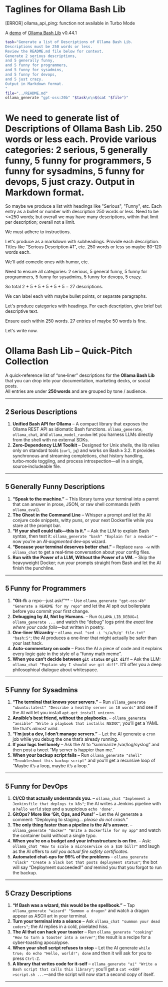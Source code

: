 # Taglines for Ollama Bash Lib
[ERROR] ollama_api_ping: function not available in Turbo Mode

A [demo](../README.md#demos) of [Ollama Bash Lib](https://github.com/attogram/ollama-bash-lib) v0.44.1


```bash
task="Generate a list of Descriptions of Ollama Bash Lib.
Descriptions must be 250 words or less.
Review the README.md file below for context.
Generate 2 serious descriptions,
and 5 generally funny,
and 5 funny for programmers,
and 5 funny for sysadmins,
and 5 funny for devops,
and 5 just crazy.
Output in Markdown format.
"
file="../README.md"
ollama_generate "gpt-oss:20b" "$task\n\n$(cat "$file")"
```
# <thinking>
# We need to generate list of Descriptions of Ollama Bash Lib. 250 words or less each. Provide various categories: 2 serious, 5 generally funny, 5 funny for programmers, 5 funny for sysadmins, 5 funny for devops, 5 just crazy. Output in Markdown format.

So maybe we produce a list with headings like "Serious", "Funny", etc. Each entry as a bullet or number with description 250 words or less. Need to be <=250 words; but overall we may have many descriptions, within that limit per description; overall not a limit.

We must adhere to instructions.

Let's produce as a markdown with subheadings. Provide each description. Titles like "Serious Description #1", etc. 250 words or less so maybe 80-120 words each.

We'll add comedic ones with humor, etc.

Need to ensure all categories: 2 serious, 5 general funny, 5 funny for programmers, 5 funny for sysadmins, 5 funny for devops, 5 crazy.

So total 2 + 5 + 5 + 5 + 5 + 5 = 27 descriptions.

We can label each with maybe bullet points, or separate paragraphs.

Let's produce categories with headings. For each description, give brief but descriptive text.

Ensure each within 250 words. 27 entries of maybe 50 words is fine.

Let's write now.
# </thinking>

# Ollama Bash Lib – Quick‑Pitch Collection

A quick‑reference list of “one‑liner” descriptions for the **Ollama Bash Lib** that you can drop into your documentation, marketing decks, or social posts.  
All entries are under **250 words** and are grouped by tone / audience.

---

## 2 Serious Descriptions  
1. **Unified Bash API for Ollama** – A compact library that exposes the Ollama REST API as idiomatic Bash functions. `ollama_generate`, `ollama_chat`, and `ollama_model_random` let you harness LLMs directly from the shell with no external SDKs.  
2. **Zero‑Dependency LLM Toolkit** – Designed for Unix shells, the lib relies only on standard tools (`curl`, `jq`) and works on Bash ≥ 3.2. It provides synchronous and streaming completions, chat history handling, turbo‑mode toggling, and process introspection—all in a single, source‑includeable file.

---

## 5 Generally Funny Descriptions  
1. **“Speak to the machine.”** – This library turns your terminal into a parrot that can answer in prose, JSON, or raw shell commands (with `ollama_eval`).  
2. **The Ghost in the Command Line** – Whisper a prompt and let the AI conjure code snippets, witty puns, or your next Dockerfile while you stare at the prompt bar.  
3. **“If your shell could talk—this is it.”** – Ask the LLM to explain Bash syntax, then test it: `ollama_generate "bash" "Explain for a newbie"` – now you’re an *AI‑augmented* dev‑ops wizard.  
4. **“Because your terminal deserves better chat.”** – Replace `nano -w` with `ollama_chat` to get a real‑time conversation about your config files.  
5. **Run with the Power of a LLM, Without the Power of a VM.** – Skip the heavyweight Docker; run your prompts straight from Bash and let the AI finish the punchline.

---

## 5 Funny for Programmers  
1. **“Git‑f**k a repo—just ask!”** – Use `ollama_generate "gpt-oss:4b" "Generate a README for my repo"` and let the AI spit out boilerplate before you commit your first change.  
2. **Debugging by AI, Not by Humans.** – Run `OLLAMA_LIB_DEBUG=1 ollama_generate ...` and watch the “debug” logs print *the exact line where your code fails*—but written in poetry.  
3. **One‑liner Wizardry** – `ollama_eval "sed -i 's/a/b/g' file.txt" "bash:5"`; the AI produces a one‑liner that might actually be safer than your last hack.  
4. **Auto‑commentary on code** – Pass the AI a piece of code and it explains every logic gate in the style of a “funny math meme”.  
5. **When you can’t decide between `git status` or `git diff`** – Ask the LLM: `ollama_chat "Explain why I should use git diff"`. It’ll offer you a deep philosophical dialogue about whitespace.

---

## 5 Funny for Sysadmins  
1. **“The terminal that knows your servers.”** – Run `ollama_generate "ubuntu:latest" "Describe a healthy server in 10 words"` and see if the AI will let you install `apt-get install unicorn`.  
2. **Ansible’s best friend, without the playbooks.** – `ollama_generate "ansible" "Write a playbook that installs NGINX"`; you’ll get a YAML file that’s *almost* valid.  
3. **“I’m just a dev, I don’t manage servers.”** – Let the AI generate a `cron` job while you debug the one that’s already running.  
4. **If your logs feel lonely** – Ask the AI to “summarize /var/log/syslog” and then post a tweet “My server is happier than me.”  
5. **When your backup script fails** – Run `ollama_generate "shell" "Troubleshoot this backup script"` and you’ll get a recursive loop of “Maybe it’s a loop, maybe it’s a loop.”  

---

## 5 Funny for DevOps  
1. **CI/CD that actually understands you.** – `ollama_chat "Implement a Jenkinsfile that deploys to k8s"`; the AI writes a Jenkins pipeline with a `hello world` step and a suspicious `echo 'done'`.  
2. **GitOps? More like ‘Git, Ops, and Puns!’** – Let the AI generate a comment: “Deploying to staging… *please do not crash*.”  
3. **The only thing faster than a pipeline is the AI’s answer.** – `ollama_generate "docker" "Write a Dockerfile for my app"` and watch the container build without a single typo.  
4. **When you’re on a budget and your infrastructure is on fire.** – Ask: `ollama_chat "How to scale a microservice on a $10 bill?"` and laugh as the AI offers to *sell you actual fire safety certificates*.  
5. **Automated chat‑ops for 99% of the problems** – `ollama_generate "slack" "Create a Slack bot that posts deployment status"`; the bot will say “Deployment succeeded!” *and* remind you that you forgot to run the backup.

---

## 5 Crazy Descriptions  
1. **“If Bash was a wizard, this would be the spellbook.”** – Tap `ollama_generate "wizard" "Summon a dragon"` and watch a dragon appear as ASCII art in your terminal.  
2. **Turn your terminal into a séance** – Ask `ollama_chat "summon your dead coders"`; the AI replies in a cold, pixelated hiss.  
3. **The AI that can hack your toaster** – Run `ollama_generate "cooking" "How to turn a toaster into a server"`; the result is a recipe for a cyber‑toasting apocalypse.  
4. **When your shell script refuses to stop** – Let the AI generate `while true; do echo "Hello, world!"; done` and then it will ask for you to press `Ctrl‑Z`.  
5. **A library that writes code for it‑self** – `ollama_generate "ai" "Write a Bash script that calls this library"`; you’ll get a `cat <<EOF >script.sh ...`—and the script will now start a second copy of itself.

---
